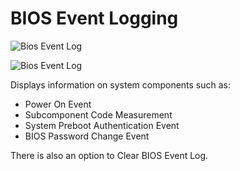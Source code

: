 # BIOS Event Logging

![Bios Event Log](https://cdrt.github.io/mk_docs/ref/bios/settings/thinkstation/img/ts_biosevent.PNG)

![Bios Event Log](https://cdrt.github.io/mk_docs/ref/bios/settings/thinkstation/img/ts_bioseventlog.PNG)

Displays information on system components such as:

 - Power On Event
 - Subcomponent Code Measurement
 - System Preboot Authentication Event
 - BIOS Password Change Event

There is also an option to Clear BIOS Event Log.
